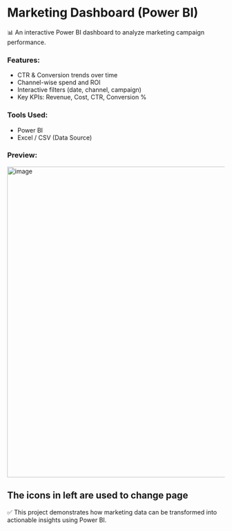# Marketing Dashboard (Power BI)

📊 An interactive Power BI dashboard to analyze marketing campaign performance.  

### Features:
- CTR & Conversion trends over time
- Channel-wise spend and ROI
- Interactive filters (date, channel, campaign)
- Key KPIs: Revenue, Cost, CTR, Conversion %

### Tools Used:
- Power BI
- Excel / CSV (Data Source)

### Preview:
<img width="1280" height="720" alt="image" src="https://github.com/user-attachments/assets/64ab35e7-137c-4fac-9d2b-178d45214973" />



The icons in left are used to change page
---

✅ This project demonstrates how marketing data can be transformed into actionable insights using Power BI.

